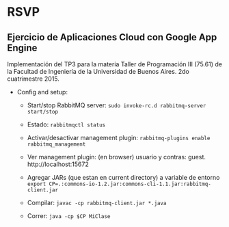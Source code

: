 # RSVP
## Ejercicio de Aplicaciones Cloud con Google App Engine

Implementación del TP3 para la materia Taller de Programación III (75.61) de la Facultad de Ingeniería de la Universidad de Buenos Aires. 2do cuatrimestre 2015.


- Config and setup:

  - Start/stop RabbitMQ server:
  `sudo invoke-rc.d rabbitmq-server start/stop`

  - Estado:
   `rabbitmqctl status`

  - Activar/desactivar management plugin:
  `rabbitmq-plugins enable rabbitmq_management`

  - Ver management plugin: (en browser) usuario y contras: guest.
  http://localhost:15672

  - Agregar JARs (que estan en current directory) a variable de entorno
  `export CP=.:commons-io-1.2.jar:commons-cli-1.1.jar:rabbitmq-client.jar`

  - Compilar:
  `javac -cp rabbitmq-client.jar *.java`

  - Correr:
  `java -cp $CP MiClase`
